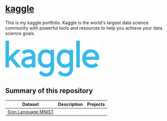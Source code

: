 # [kaggle](https://www.kaggle.com/)
This is my kaggle portfolio. Kaggle is the world's largest data science community with powerful tools and resources to help you achieve your data science goals.

![kaggle_logo](./resources/kaggle.png)

## Summary of this repository

Dataset | Description | Projects
--- | ---| ---|
[Sign Language MNIST](https://www.kaggle.com/datamunge/sign-language-mnist) | |
